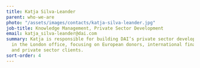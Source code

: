 ```yaml
---
title: Katja Silva-Leander
parent: who-we-are
photo: "/assets/images/contacts/katja-silva-leander.jpg"
job-title: Knowledge Management, Private Sector Development
email: katja_silva-leander@dai.com
summary: Katja is responsible for building DAI’s private sector development practice
  in the London office, focusing on European donors, international financial institutions,
  and private sector clients.
sort-order: 4
---
```


